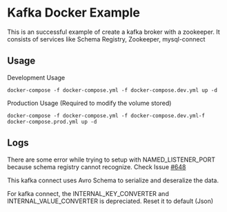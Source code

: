 # Kafka Docker Example

This is an successful example of create a kafka broker with a zookeeper. It consists of services like Schema Registry, Zookeeper, mysql-connect 

## Usage
Development Usage

    docker-compose -f docker-compose.yml -f docker-compose.dev.yml up -d

Production Usage (Required to modify the volume stored)

    docker-compose -f docker-compose.yml -f docker-compose.dev.yml-f docker-compose.prod.yml up -d

## Logs

There are some error while trying to setup with NAMED_LISTENER_PORT because schema registry cannot recognize. Check Issue [#648](https://github.com/confluentinc/schema-registry/issues/648)

This kafka connect uses Avro Schema to serialize and deseralize the data.

For kafka connect, the INTERNAL_KEY_CONVERTER and INTERNAL_VALUE_CONVERTER is depreciated. Reset it to default (Json) 

